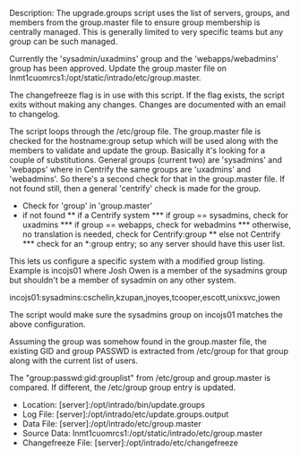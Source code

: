 Description: The upgrade.groups script uses the list of servers, groups, and members from the group.master file to ensure group membership is centrally managed. This is generally limited to very specific teams but any group can be such managed.

Currently the 'sysadmin/uxadmins' group and the 'webapps/webadmins' group has been approved. Update the group.master file on lnmt1cuomrcs1:/opt/static/intrado/etc/group.master.

The changefreeze flag is in use with this script. If the flag exists, the script exits without making any changes. Changes are documented with an email to changelog.

The script loops through the /etc/group file. The group.master file is checked for the hostname:group setup which will be used along with the members to validate and update the group. Basically it's looking for a couple of substitutions. General groups (current two) are 'sysadmins' and 'webapps' where in Centrify the same groups are 'uxadmins' and 'webadmins'. So there's a second check for that in the group.master file. If not found still, then a general 'centrify' check is made for the group.

* Check for 'group' in 'group.master'
* if not found
** if a Centrify system
*** if group == sysadmins, check for uxadmins
*** if group == webapps, check for webadmins
*** otherwise, no translation is needed, check for Centrify:group
** else not Centrify
*** check for an *:group entry; so any server should have this user list.

This lets us configure a specific system with a modified group listing. Example is incojs01 where Josh Owen is a member of the sysadmins group but shouldn't be a member of sysadmin on any other system.

incojs01:sysadmins:cschelin,kzupan,jnoyes,tcooper,escott,unixsvc,jowen

The script would make sure the sysadmins group on incojs01 matches the above configuration.

Assuming the group was somehow found in the group.master file, the existing GID and group PASSWD is extracted from /etc/group for that group along with the current list of users.

The "group:passwd:gid:grouplist" from /etc/group and group.master is compared. If different, the /etc/group group entry is updated.


* Location: [server]:/opt/intrado/bin/update.groups
* Log File: [server]:/opt/intrado/etc/update.groups.output
* Data File: [server]:/opt/intrado/etc/group.master
* Source Data: lnmt1cuomrcs1:/opt/static/intrado/etc/group.master
* Changefreeze File: [server]:/opt/intrado/etc/changefreeze


